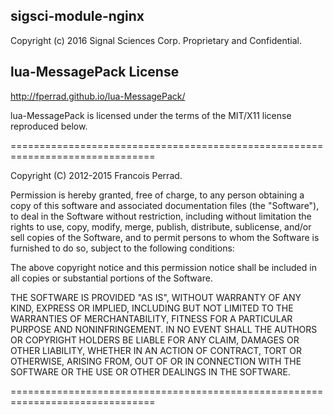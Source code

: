 sigsci-module-nginx
-------------------
Copyright (c) 2016 Signal Sciences Corp. Proprietary and Confidential.

lua-MessagePack License
--------------------------
http://fperrad.github.io/lua-MessagePack/

lua-MessagePack is licensed under the terms of the MIT/X11 license reproduced below.

===============================================================================

Copyright (C) 2012-2015 Francois Perrad.

Permission is hereby granted, free of charge, to any person obtaining a copy
of this software and associated documentation files (the "Software"), to deal
in the Software without restriction, including without limitation the rights
to use, copy, modify, merge, publish, distribute, sublicense, and/or sell
copies of the Software, and to permit persons to whom the Software is
furnished to do so, subject to the following conditions:

The above copyright notice and this permission notice shall be included in
all copies or substantial portions of the Software.

THE SOFTWARE IS PROVIDED "AS IS", WITHOUT WARRANTY OF ANY KIND, EXPRESS OR
IMPLIED, INCLUDING BUT NOT LIMITED TO THE WARRANTIES OF MERCHANTABILITY,
FITNESS FOR A PARTICULAR PURPOSE AND NONINFRINGEMENT.  IN NO EVENT SHALL THE
AUTHORS OR COPYRIGHT HOLDERS BE LIABLE FOR ANY CLAIM, DAMAGES OR OTHER
LIABILITY, WHETHER IN AN ACTION OF CONTRACT, TORT OR OTHERWISE, ARISING FROM,
OUT OF OR IN CONNECTION WITH THE SOFTWARE OR THE USE OR OTHER DEALINGS IN
THE SOFTWARE.

===============================================================================
